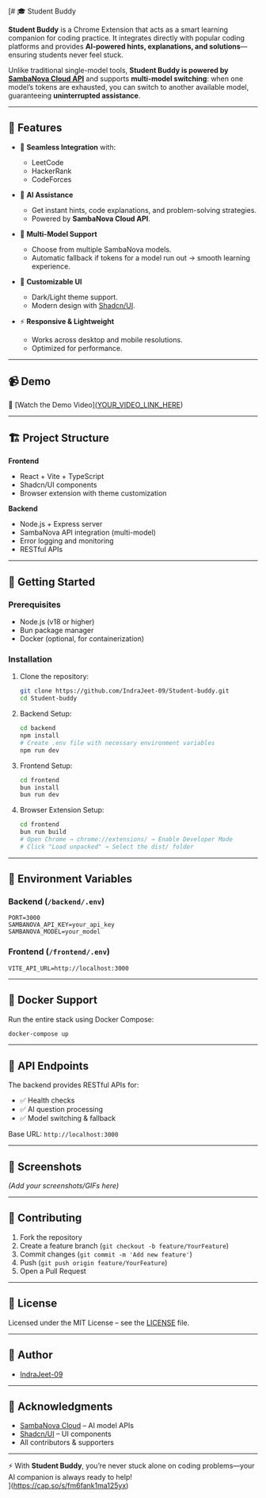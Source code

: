 [# 🎓 Student Buddy  

**Student Buddy** is a Chrome Extension that acts as a smart learning companion for coding practice. It integrates directly with popular coding platforms and provides **AI-powered hints, explanations, and solutions**—ensuring students never feel stuck.  

Unlike traditional single-model tools, **Student Buddy is powered by [SambaNova Cloud API](https://cloud.sambanova.ai/)** and supports **multi-model switching**: when one model’s tokens are exhausted, you can switch to another available model, guaranteeing **uninterrupted assistance**.  

---

## 🌟 Features  

- 🔗 **Seamless Integration** with:  
  - LeetCode  
  - HackerRank  
  - CodeForces  

- 🤖 **AI Assistance**  
  - Get instant hints, code explanations, and problem-solving strategies.  
  - Powered by **SambaNova Cloud API**.  

- 🔄 **Multi-Model Support**  
  - Choose from multiple SambaNova models.  
  - Automatic fallback if tokens for a model run out → smooth learning experience.  

- 🎨 **Customizable UI**  
  - Dark/Light theme support.  
  - Modern design with [Shadcn/UI](https://ui.shadcn.com/).  

- ⚡ **Responsive & Lightweight**  
  - Works across desktop and mobile resolutions.  
  - Optimized for performance.  

---

## 📹 Demo  

🎥 [Watch the Demo Video][(YOUR_VIDEO_LINK_HERE](https://cap.so/s/fm6fank1ma125yx))  

---

## 🏗️ Project Structure  

**Frontend**  
- React + Vite + TypeScript  
- Shadcn/UI components  
- Browser extension with theme customization  

**Backend**  
- Node.js + Express server  
- SambaNova API integration (multi-model)  
- Error logging and monitoring  
- RESTful APIs  

---

## 🚀 Getting Started  

### Prerequisites  
- Node.js (v18 or higher)  
- Bun package manager  
- Docker (optional, for containerization)  

### Installation  

1. Clone the repository:  
   ```bash
   git clone https://github.com/IndraJeet-09/Student-buddy.git
   cd Student-buddy
   ```

2. Backend Setup:  
   ```bash
   cd backend
   npm install
   # Create .env file with necessary environment variables
   npm run dev
   ```

3. Frontend Setup:  
   ```bash
   cd frontend
   bun install
   bun run dev
   ```

4. Browser Extension Setup:  
   ```bash
   cd frontend
   bun run build
   # Open Chrome → chrome://extensions/ → Enable Developer Mode
   # Click "Load unpacked" → Select the dist/ folder
   ```

---

## 🔧 Environment Variables  

### Backend (`/backend/.env`)  
```env
PORT=3000
SAMBANOVA_API_KEY=your_api_key
SAMBANOVA_MODEL=your_model
```

### Frontend (`/frontend/.env`)  
```env
VITE_API_URL=http://localhost:3000
```

---

## 🐳 Docker Support  

Run the entire stack using Docker Compose:  

```bash
docker-compose up
```

---

## 📝 API Endpoints  

The backend provides RESTful APIs for:  
- ✅ Health checks  
- ✅ AI question processing  
- ✅ Model switching & fallback  

Base URL: `http://localhost:3000`  

---

## 📸 Screenshots  

*(Add your screenshots/GIFs here)*  

---

## 🤝 Contributing  

1. Fork the repository  
2. Create a feature branch (`git checkout -b feature/YourFeature`)  
3. Commit changes (`git commit -m 'Add new feature'`)  
4. Push (`git push origin feature/YourFeature`)  
5. Open a Pull Request  

---

## 📜 License  

Licensed under the MIT License – see the [LICENSE](LICENSE) file.  

---

## 👥 Author  

- [IndraJeet-09](https://github.com/IndraJeet-09)  

---

## 🙏 Acknowledgments  

- [SambaNova Cloud](https://cloud.sambanova.ai/) – AI model APIs  
- [Shadcn/UI](https://ui.shadcn.com/) – UI components  
- All contributors & supporters  

---

⚡ With **Student Buddy**, you’re never stuck alone on coding problems—your AI companion is always ready to help!  
](https://cap.so/s/fm6fank1ma125yx)
